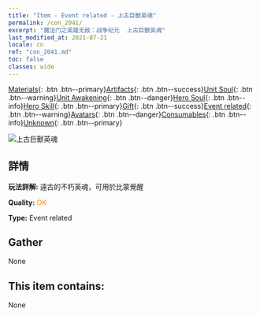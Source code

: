 ```yaml
---
title: "Item - Event related - 上古巨獸英魂"
permalink: /con_2041/
excerpt: "魔法门之英雄无敌：战争纪元  上古巨獸英魂"
last_modified_at: 2021-07-21
locale: cn
ref: "con_2041.md"
toc: false
classes: wide
---
```

 [Materials](/ItemsCN/){: .btn .btn--primary}[Artifacts](/ItemsCN/Artifacts/){: .btn .btn--success}[Unit Soul](/ItemsCN/UnitSoul/){: .btn .btn--warning}[Unit Awakening](/ItemsCN/UnitAwakening/){: .btn .btn--danger}[Hero Soul](/ItemsCN/HeroSoul/){: .btn .btn--info}[Hero Skill](/ItemsCN/HeroSkill/){: .btn .btn--primary}[Gift](/ItemsCN/Gift/){: .btn .btn--success}[Event related](/ItemsCN/Events/){: .btn .btn--warning}[Avatars](/ItemsCN/Avatars/){: .btn .btn--danger}[Consumables](/ItemsCN/Consumables/){: .btn .btn--info}[Unknown](/ItemsCN/Unknown/){: .btn .btn--primary}

 ![上古巨獸英魂](/images/t/juexing_407.png)

## 詳情
 **玩法詳解:** 遠古的不朽英魂，可用於比蒙覺醒

 **Quality:** <span style="color: #FF8C00">OK</span>

 **Type:** Event related

## Gather

  None

## This item contains:

  None


